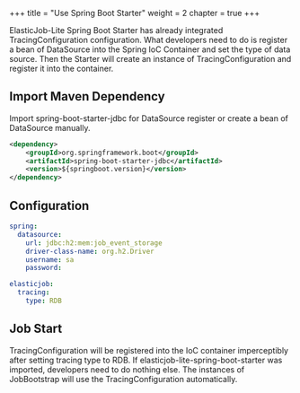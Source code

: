+++ title = "Use Spring Boot Starter"
weight = 2 chapter = true +++

ElasticJob-Lite Spring Boot Starter has already integrated TracingConfiguration configuration. What developers need to
do is register a bean of DataSource into the Spring IoC Container and set the type of data source. Then the Starter will
create an instance of TracingConfiguration and register it into the container.

## Import Maven Dependency

Import spring-boot-starter-jdbc for DataSource register or create a bean of DataSource manually.

```xml
<dependency>
    <groupId>org.springframework.boot</groupId>
    <artifactId>spring-boot-starter-jdbc</artifactId>
    <version>${springboot.version}</version>
</dependency>
```

## Configuration

```yaml
spring:
  datasource:
    url: jdbc:h2:mem:job_event_storage
    driver-class-name: org.h2.Driver
    username: sa
    password:

elasticjob:
  tracing:
    type: RDB
```

## Job Start

TracingConfiguration will be registered into the IoC container imperceptibly after setting tracing type to RDB. If
elasticjob-lite-spring-boot-starter was imported, developers need to do nothing else. The instances of JobBootstrap will
use the TracingConfiguration automatically.